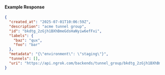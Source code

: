 <!-- Code generated for API Clients. DO NOT EDIT. -->

#### Example Response

```json
{
  "created_at": "2025-07-01T10:06:59Z",
  "description": "acme tunnel group",
  "id": "bkdtg_2zGjh1BXhBmeGdsHaNyiw6efFxi",
  "labels": {
    "baz": "qux",
    "foo": "bar"
  },
  "metadata": "{\"environment\": \"staging\"}",
  "tunnels": [],
  "uri": "https://api.ngrok.com/backends/tunnel_group/bkdtg_2zGjh1BXhBmeGdsHaNyiw6efFxi"
}
```
